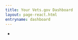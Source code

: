 ```yaml
---
title: Your Vets.gov Dashboard
layout: page-react.html
entryname: dashboard
---
```

<nav class="va-nav-breadcrumbs">
  <ul class="row va-nav-breadcrumbs-list columns" role="menubar" aria-label="Primary">
    <li></li>
  </ul>
</nav>
